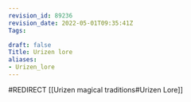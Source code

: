 ```yaml
---
revision_id: 89236
revision_date: 2022-05-01T09:35:41Z
Tags:

draft: false
Title: Urizen lore
aliases:
- Urizen_lore
---
```

#REDIRECT [[Urizen magical traditions#Urizen Lore]]